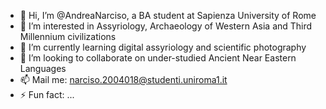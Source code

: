 - 👋 Hi, I’m @AndreaNarciso, a BA student at Sapienza University of Rome
- 👀 I’m interested in Assyriology, Archaeology of Western Asia and Third Millennium civilizations
- 🌱 I’m currently learning digital assyriology and scientific photography 
- 💞️ I’m looking to collaborate on under-studied Ancient Near Eastern Languages
- 📫 Mail me: narciso.2004018@studenti.uniroma1.it
- ⚡ Fun fact: ...

<!---
AndreaNarciso/AndreaNarciso is a ✨ special ✨ repository because its `README.md` (this file) appears on your GitHub profile.
You can click the Preview link to take a look at your changes.
--->

